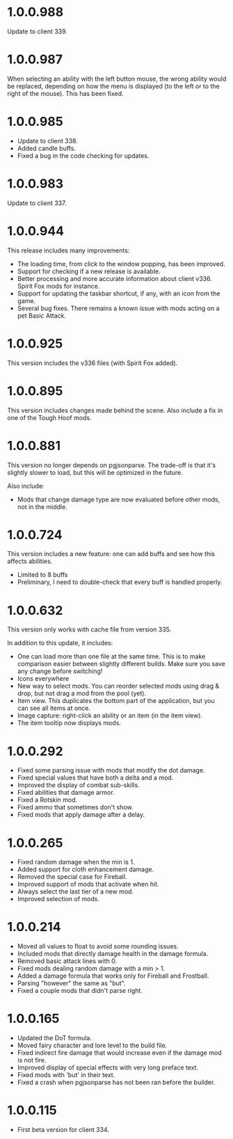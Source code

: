 # 1.0.0.988

Update to client 339.

# 1.0.0.987

When selecting an ability with the left button mouse, the wrong ability would be replaced, depending on how the menu is displayed (to the left or to the right of the mouse). This has been fixed.

# 1.0.0.985

+ Update to client 338.
+ Added candle buffs.
+ Fixed a bug in the code checking for updates.

# 1.0.0.983

Update to client 337.

# 1.0.0.944

This release includes many improvements:

+ The loading time, from click to the window popping, has been improved.
+ Support for checking if a new release is available.
+ Better processing and more accurate information about client v336. Spirit Fox mods for instance.
+ Support for updating the taskbar shortcut, if any, with an icon from the game.
+ Several bug fixes. There remains a known issue with mods acting on a pet Basic Attack.

# 1.0.0.925

This version includes the v336 files (with Spirit Fox added).

# 1.0.0.895

This version includes changes made behind the scene.
Also include a fix in one of the Tough Hoof mods.

# 1.0.0.881

This version no longer depends on pgjsonparse. The trade-off is that it's slightly slower to load, but this will be optimized in the future.

Also include:
+ Mods that change damage type are now evaluated before other mods, not in the middle.

# 1.0.0.724

This version includes a new feature: one can add buffs and see how this affects abilities.
+ Limited to 8 buffs
+ Preliminary, I need to double-check that every buff is handled properly.

# 1.0.0.632

This version only works with cache file from version 335.

In addition to this update, it includes:
+ One can load more than one file at the same time. This is to make comparison easier between slightly different builds. Make sure you save any change before switching!
+ Icons everywhere
+ New way to select mods. You can reorder selected mods using drag & drop, but not drag a mod from the pool (yet).
+ Item view. This duplicates the bottom part of the application, but you can see all items at once.
+ Image capture: right-click an ability or an item (in the item view).
+ The item tooltip now displays mods.

# 1.0.0.292

+ Fixed some parsing issue with mods that modify the dot damage.
+ Fixed special values that have both a delta and a mod.
+ Improved the display of combat sub-skills.
+ Fixed abilities that damage armor.
+ Fixed a Rotskin mod.
+ Fixed ammo that sometimes don't show.
+ Fixed mods that apply damage after a delay.

# 1.0.0.265

+ Fixed random damage when the min is 1.
+ Added support for cloth enhancement damage.
+ Removed the special case for Fireball.
+ Improved support of mods that activate when hit.
+ Always select the last tier of a new mod.
+ Improved selection of mods.

# 1.0.0.214

+ Moved all values to float to avoid some rounding issues.
+ Included mods that directly damage health in the damage formula.
+ Removed basic attack lines with 0.
+ Fixed mods dealing random damage with a min > 1.
+ Added a damage formula that works only for Fireball and Frostball.
+ Parsing "however" the same as "but".
+ Fixed a couple mods that didn't parse right.

# 1.0.0.165

+ Updated the DoT formula.
+ Moved fairy character and lore level to the build file.
+ Fixed indirect fire damage that would increase even if the damage mod is not fire.
+ Improved display of special effects with very long preface text.
+ Fixed mods with 'but' in their text.
+ Fixed a crash  when pgjsonparse has not been ran before the builder.

# 1.0.0.115

+ First beta version for client 334.
